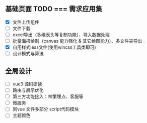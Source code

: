 ## 基础页面 TODO === 需求应用集

- [x] 文件上传组件
- [ ] 文件下载
- [ ] excel导出（多级表头等复制功能）、导入数据处理
- [ ] 批量海报绘制（canvas 能力强化 & 其它绘图能力）、多文件夹导出
- [x] 自用样式less文件(使用wincss工具类即可)
- [ ] 设计模式与算法

## 全局设计
- [ ] vue3 源码研读
- [ ] 路由与展示优化
- [ ] 第三方功能接入：神策埋点、客服等
- [ ] 微服务
- [ ] 同vue 文件多部分 script代码模块
- [ ] 主题颜色